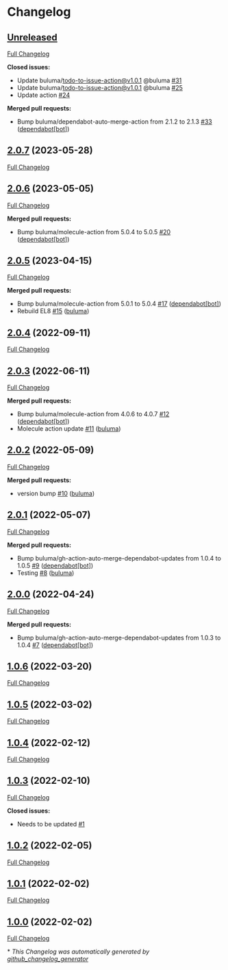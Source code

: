 # Changelog

## [Unreleased](https://github.com/buluma/ansible-role-atom/tree/HEAD)

[Full Changelog](https://github.com/buluma/ansible-role-atom/compare/2.0.7...HEAD)

**Closed issues:**

- Update buluma/todo-to-issue-action@v1.0.1 @buluma [\#31](https://github.com/buluma/ansible-role-atom/issues/31)
- Update buluma/todo-to-issue-action@v1.0.1 @buluma [\#25](https://github.com/buluma/ansible-role-atom/issues/25)
- Update action [\#24](https://github.com/buluma/ansible-role-atom/issues/24)

**Merged pull requests:**

- Bump buluma/dependabot-auto-merge-action from 2.1.2 to 2.1.3 [\#33](https://github.com/buluma/ansible-role-atom/pull/33) ([dependabot[bot]](https://github.com/apps/dependabot))

## [2.0.7](https://github.com/buluma/ansible-role-atom/tree/2.0.7) (2023-05-28)

[Full Changelog](https://github.com/buluma/ansible-role-atom/compare/2.0.6...2.0.7)

## [2.0.6](https://github.com/buluma/ansible-role-atom/tree/2.0.6) (2023-05-05)

[Full Changelog](https://github.com/buluma/ansible-role-atom/compare/2.0.5...2.0.6)

**Merged pull requests:**

- Bump buluma/molecule-action from 5.0.4 to 5.0.5 [\#20](https://github.com/buluma/ansible-role-atom/pull/20) ([dependabot[bot]](https://github.com/apps/dependabot))

## [2.0.5](https://github.com/buluma/ansible-role-atom/tree/2.0.5) (2023-04-15)

[Full Changelog](https://github.com/buluma/ansible-role-atom/compare/2.0.4...2.0.5)

**Merged pull requests:**

- Bump buluma/molecule-action from 5.0.1 to 5.0.4 [\#17](https://github.com/buluma/ansible-role-atom/pull/17) ([dependabot[bot]](https://github.com/apps/dependabot))
- Rebuild EL8 [\#15](https://github.com/buluma/ansible-role-atom/pull/15) ([buluma](https://github.com/buluma))

## [2.0.4](https://github.com/buluma/ansible-role-atom/tree/2.0.4) (2022-09-11)

[Full Changelog](https://github.com/buluma/ansible-role-atom/compare/2.0.3...2.0.4)

## [2.0.3](https://github.com/buluma/ansible-role-atom/tree/2.0.3) (2022-06-11)

[Full Changelog](https://github.com/buluma/ansible-role-atom/compare/2.0.2...2.0.3)

**Merged pull requests:**

- Bump buluma/molecule-action from 4.0.6 to 4.0.7 [\#12](https://github.com/buluma/ansible-role-atom/pull/12) ([dependabot[bot]](https://github.com/apps/dependabot))
- Molecule action update [\#11](https://github.com/buluma/ansible-role-atom/pull/11) ([buluma](https://github.com/buluma))

## [2.0.2](https://github.com/buluma/ansible-role-atom/tree/2.0.2) (2022-05-09)

[Full Changelog](https://github.com/buluma/ansible-role-atom/compare/2.0.1...2.0.2)

**Merged pull requests:**

- version bump [\#10](https://github.com/buluma/ansible-role-atom/pull/10) ([buluma](https://github.com/buluma))

## [2.0.1](https://github.com/buluma/ansible-role-atom/tree/2.0.1) (2022-05-07)

[Full Changelog](https://github.com/buluma/ansible-role-atom/compare/2.0.0...2.0.1)

**Merged pull requests:**

- Bump buluma/gh-action-auto-merge-dependabot-updates from 1.0.4 to 1.0.5 [\#9](https://github.com/buluma/ansible-role-atom/pull/9) ([dependabot[bot]](https://github.com/apps/dependabot))
- Testing [\#8](https://github.com/buluma/ansible-role-atom/pull/8) ([buluma](https://github.com/buluma))

## [2.0.0](https://github.com/buluma/ansible-role-atom/tree/2.0.0) (2022-04-24)

[Full Changelog](https://github.com/buluma/ansible-role-atom/compare/1.0.6...2.0.0)

**Merged pull requests:**

- Bump buluma/gh-action-auto-merge-dependabot-updates from 1.0.3 to 1.0.4 [\#7](https://github.com/buluma/ansible-role-atom/pull/7) ([dependabot[bot]](https://github.com/apps/dependabot))

## [1.0.6](https://github.com/buluma/ansible-role-atom/tree/1.0.6) (2022-03-20)

[Full Changelog](https://github.com/buluma/ansible-role-atom/compare/1.0.5...1.0.6)

## [1.0.5](https://github.com/buluma/ansible-role-atom/tree/1.0.5) (2022-03-02)

[Full Changelog](https://github.com/buluma/ansible-role-atom/compare/1.0.4...1.0.5)

## [1.0.4](https://github.com/buluma/ansible-role-atom/tree/1.0.4) (2022-02-12)

[Full Changelog](https://github.com/buluma/ansible-role-atom/compare/1.0.3...1.0.4)

## [1.0.3](https://github.com/buluma/ansible-role-atom/tree/1.0.3) (2022-02-10)

[Full Changelog](https://github.com/buluma/ansible-role-atom/compare/1.0.2...1.0.3)

**Closed issues:**

- Needs to be updated [\#1](https://github.com/buluma/ansible-role-atom/issues/1)

## [1.0.2](https://github.com/buluma/ansible-role-atom/tree/1.0.2) (2022-02-05)

[Full Changelog](https://github.com/buluma/ansible-role-atom/compare/1.0.1...1.0.2)

## [1.0.1](https://github.com/buluma/ansible-role-atom/tree/1.0.1) (2022-02-02)

[Full Changelog](https://github.com/buluma/ansible-role-atom/compare/1.0.0...1.0.1)

## [1.0.0](https://github.com/buluma/ansible-role-atom/tree/1.0.0) (2022-02-02)

[Full Changelog](https://github.com/buluma/ansible-role-atom/compare/c0e940edfe7b2e9c5a4f530021a78a97e1233796...1.0.0)



\* *This Changelog was automatically generated by [github_changelog_generator](https://github.com/github-changelog-generator/github-changelog-generator)*
